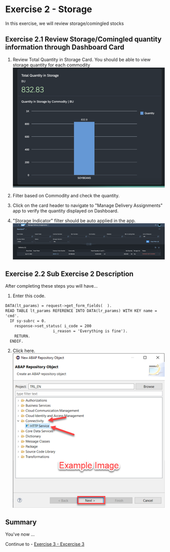 # Exercise 2 - Storage

In this exercise, we will review storage/comingled stocks

## Exercise 2.1 Review Storage/Comingled quantity information through Dashboard Card



1. Review Total Quantity in Storage Card. You should be able to view storage quantity for each commodity
<br>![](/exercises/ex2/images/Ex_2_1_Image.png)

2.	Filter based on Commodity and check the quantity.
3.  Click on the card header to navigate to "Manage Delivery Assignments" app to verify the quantity displayed on Dashboard.
4.  "Storage Indicator" filter should be auto applied in the app.
<br>![](/exercises/ex2/images/Ex_2_1_1_Image.png)


## Exercise 2.2 Sub Exercise 2 Description

After completing these steps you will have...

1.	Enter this code.
```abap
DATA(lt_params) = request->get_form_fields(  ).
READ TABLE lt_params REFERENCE INTO DATA(lr_params) WITH KEY name = 'cmd'.
  IF sy-subrc = 0.
    response->set_status( i_code = 200
                     i_reason = 'Everything is fine').
    RETURN.
  ENDIF.

```

2.	Click here.
<br>![](/exercises/ex2/images/02_02_0010.png)

## Summary

You've now ...

Continue to - [Exercise 3 - Excercise 3 ](../ex3/README.md)
